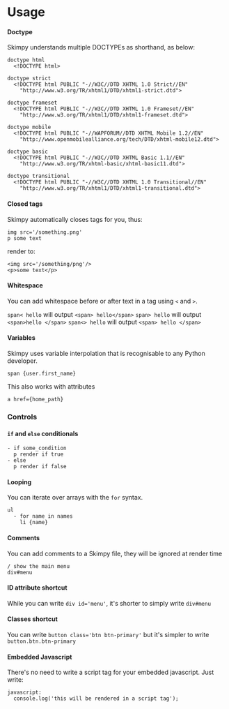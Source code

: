 # Usage

#### Doctype

Skimpy understands multiple DOCTYPEs as shorthand, as below:

```slim
doctype html
  <!DOCTYPE html>

doctype strict
  <!DOCTYPE html PUBLIC "-//W3C//DTD XHTML 1.0 Strict//EN"
    "http://www.w3.org/TR/xhtml1/DTD/xhtml1-strict.dtd">

doctype frameset
  <!DOCTYPE html PUBLIC "-//W3C//DTD XHTML 1.0 Frameset//EN"
    "http://www.w3.org/TR/xhtml1/DTD/xhtml1-frameset.dtd">

doctype mobile
  <!DOCTYPE html PUBLIC "-//WAPFORUM//DTD XHTML Mobile 1.2//EN"
    "http://www.openmobilealliance.org/tech/DTD/xhtml-mobile12.dtd">

doctype basic
  <!DOCTYPE html PUBLIC "-//W3C//DTD XHTML Basic 1.1//EN"
    "http://www.w3.org/TR/xhtml-basic/xhtml-basic11.dtd">

doctype transitional
  <!DOCTYPE html PUBLIC "-//W3C//DTD XHTML 1.0 Transitional//EN"
    "http://www.w3.org/TR/xhtml1/DTD/xhtml1-transitional.dtd">
```

#### Closed tags

Skimpy automatically closes tags for you, thus:

```slim
img src='/something.png'
p some text
```

render to:

```slim
<img src='/something/png'/>
<p>some text</p>
```

#### Whitespace

You can add whitespace before or after text in a tag using `<` and `>`.

`span< hello`  will output `<span> hello</span>`
`span> hello`  will output `<span>hello </span>`
`span<> hello` will output `<span> hello </span>`

#### Variables

Skimpy uses variable interpolation that is recognisable to any Python developer.

```slim
span {user.first_name}
```

This also works with attributes

```slim
a href={home_path}
```

### Controls

#### `if` and `else` conditionals

```slim
- if some_condition
  p render if true
- else
  p render if false
```

#### Looping

You can iterate over arrays with the `for` syntax.

```slim
ul
  - for name in names
    li {name}
```

#### Comments

You can add comments to a Skimpy file, they will be ignored at render time

```slim
/ show the main menu
div#menu
```

#### ID attribute shortcut

While you can write `div id='menu'`, it's shorter to simply write `div#menu`

#### Classes shortcut

You can write `button class='btn btn-primary'` but it's simpler to write `button.btn.btn-primary`

#### Embedded Javascript

There's no need to write a script tag for your embedded javascript. Just write:

```
javascript:
  console.log('this will be rendered in a script tag');
```
